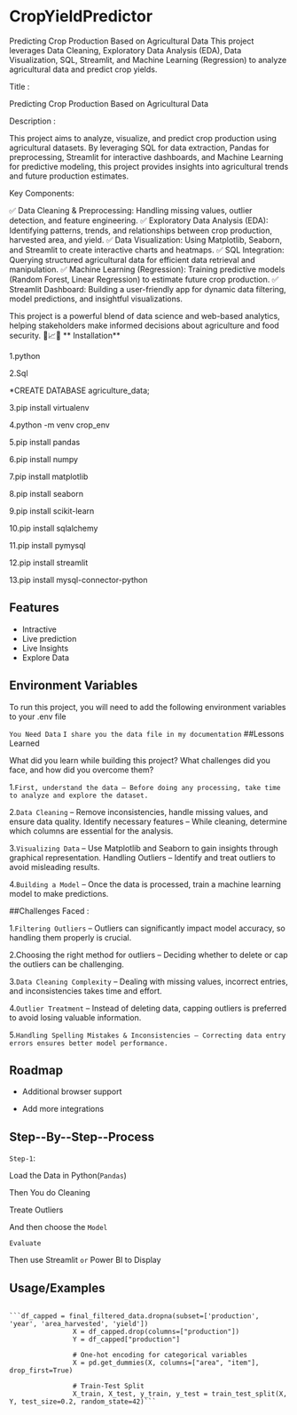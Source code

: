 # CropYieldPredictor
Predicting Crop Production Based on Agricultural Data  This project leverages Data Cleaning, Exploratory Data Analysis (EDA), Data Visualization, SQL, Streamlit, and Machine Learning (Regression) to analyze agricultural data and predict crop yields.

Title :

Predicting Crop Production Based on Agricultural Data

Description :

This project aims to analyze, visualize, and predict crop production using agricultural datasets. By leveraging SQL for data extraction, Pandas for preprocessing, Streamlit for interactive dashboards, and Machine Learning for predictive modeling, this project provides insights into agricultural trends and future production estimates.

Key Components:

✅ Data Cleaning & Preprocessing: Handling missing values, outlier detection, and feature engineering.
✅ Exploratory Data Analysis (EDA): Identifying patterns, trends, and relationships between crop production, harvested area, and yield.
✅ Data Visualization: Using Matplotlib, Seaborn, and Streamlit to create interactive charts and heatmaps.
✅ SQL Integration: Querying structured agricultural data for efficient data retrieval and manipulation.
✅ Machine Learning (Regression): Training predictive models (Random Forest, Linear Regression) to estimate future crop production.
✅ Streamlit Dashboard: Building a user-friendly app for dynamic data filtering, model predictions, and insightful visualizations.

This project is a powerful blend of data science and web-based analytics, helping stakeholders make informed decisions about agriculture and food security. 🌱📈🚀
** Installation**

1.python 
   
2.Sql

*CREATE DATABASE agriculture_data;

3.pip install virtualenv

4.python -m venv crop_env    

5.pip install pandas  

6.pip install numpy  

7.pip install matplotlib  

8.pip install seaborn  

9.pip install scikit-learn  

10.pip install sqlalchemy  

11.pip install pymysql  

12.pip install streamlit  

13.pip install mysql-connector-python  
## Features

- Intractive
- Live prediction
- Live Insights 
- Explore Data


## Environment Variables

To run this project, you will need to add the following environment variables to your .env file

`You Need Data`
`I share you the data file in my documentation`
##Lessons Learned

What did you learn while building this project? What challenges did you face, and how did you overcome them?

1.`First, understand the data – Before doing any processing, take time to analyze and explore the dataset.`

2.`Data Cleaning` – Remove inconsistencies, handle missing values, and ensure data quality.
Identify necessary features – While cleaning, determine which columns are essential for the analysis.

3.`Visualizing Data` – Use Matplotlib and Seaborn to gain insights through graphical representation.
Handling Outliers – Identify and treat outliers to avoid misleading results.

4.`Building a Model` – Once the data is processed, train a machine learning model to make predictions.


##Challenges Faced :


1.`Filtering Outliers` – Outliers can significantly impact model accuracy, so handling them properly is crucial.

2.Choosing the right method for outliers – Deciding whether to delete or cap the outliers can be challenging.

3.`Data Cleaning Complexity` – Dealing with missing values, incorrect entries, and inconsistencies takes time and effort.

4.`Outlier Treatment` – Instead of deleting data, capping outliers is preferred to avoid losing valuable information.

5.`Handling Spelling Mistakes & Inconsistencies – Correcting data entry errors ensures better model performance.`
## Roadmap

- Additional browser support

- Add more integrations

## Step--By--Step--Process

`Step-1`:

Load the Data in Python(`Pandas`)

Then You do Cleaning 

Treate Outliers

And then choose the `Model`

`Evaluate`

Then use Streamlit `or` Power BI to Display 
## Usage/Examples

```import pandas as pd

```df_capped = final_filtered_data.dropna(subset=['production', 'year', 'area_harvested', 'yield'])
                X = df_capped.drop(columns=["production"])
                Y = df_capped["production"]

                # One-hot encoding for categorical variables
                X = pd.get_dummies(X, columns=["area", "item"], drop_first=True)

                # Train-Test Split
                X_train, X_test, y_train, y_test = train_test_split(X, Y, test_size=0.2, random_state=42)```



